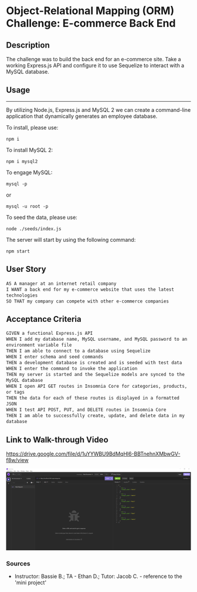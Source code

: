 # Object-Relational Mapping (ORM) Challenge: E-commerce Back End


## Description
The challenge was to build the back end for an e-commerce site. Take a working Express.js API and configure it to use Sequelize to interact with a MySQL database.

## Usage
***
By utilizing Node.js, Express.js and MySQL 2 we can create a command-line application that dynamically generates an employee database. 

To install, please use:

```
npm i 
```
To install MySQL 2:
```
npm i mysql2
```

To engage MySQL:
```
mysql -p
```
or
```
mysql -u root -p
```
To seed the data, please use:
```
node ./seeds/index.js
```
The server will start by using the following command:
```
npm start
```



## User Story
```
AS A manager at an internet retail company
I WANT a back end for my e-commerce website that uses the latest technologies
SO THAT my company can compete with other e-commerce companies
```
## Acceptance Criteria
```
GIVEN a functional Express.js API
WHEN I add my database name, MySQL username, and MySQL password to an environment variable file
THEN I am able to connect to a database using Sequelize
WHEN I enter schema and seed commands
THEN a development database is created and is seeded with test data
WHEN I enter the command to invoke the application
THEN my server is started and the Sequelize models are synced to the MySQL database
WHEN I open API GET routes in Insomnia Core for categories, products, or tags
THEN the data for each of these routes is displayed in a formatted JSON
WHEN I test API POST, PUT, and DELETE routes in Insomnia Core
THEN I am able to successfully create, update, and delete data in my database
```

## Link to Walk-through Video
https://drive.google.com/file/d/1uYYWBU9BdMqHl6-BBTnehnXMbwGV-f8w/view

![Screenshot](./assets/Screenshot%202023-03-18%20192748.png)

### Sources

- Instructor: Bassie B.; TA - Ethan D.; Tutor: Jacob C. - reference to the 'mini project'